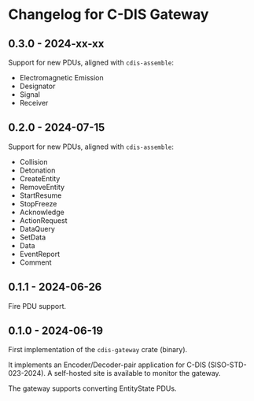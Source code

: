 # Changelog for C-DIS Gateway

## 0.3.0 - 2024-xx-xx

Support for new PDUs, aligned with `cdis-assemble`:
- Electromagnetic Emission
- Designator
- Signal
- Receiver

## 0.2.0 - 2024-07-15

Support for new PDUs, aligned with `cdis-assemble`:
- Collision
- Detonation
- CreateEntity
- RemoveEntity
- StartResume
- StopFreeze
- Acknowledge
- ActionRequest
- DataQuery
- SetData
- Data
- EventReport
- Comment

## 0.1.1 - 2024-06-26

Fire PDU support.

## 0.1.0 - 2024-06-19

First implementation of the `cdis-gateway` crate (binary).

It implements an Encoder/Decoder-pair application for C-DIS (SISO-STD-023-2024).
A self-hosted site is available to monitor the gateway.

The gateway supports converting EntityState PDUs. 
